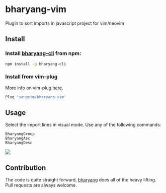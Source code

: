 # bharyang-vim
Plugin to sort imports in javascript project for vim/neovim

## Install

### Install [bharyang-cli](https://github.com/squgeim/bharyang-cli) from npm:

```sh
npm install -g bharyang-cli
```

### Install from vim-plug

More info on vim-plug [here](https://github.com/junegunn/vim-plug).

```sh
Plug 'squgeim/bharyang-vim'
```

## Usage

Select the import lines in visual mode. Use any of the following commands:

```
BharyangGroup
BharyangAsc
BharyangDesc
```

<img src="https://media.giphy.com/media/PR88YW3eX7Y4Rr6fkZ/giphy.gif" />

## Contribution

The code is quite straight forward, [bharyang](https://github.com/squgeim/bharyang-cli) does all of the heavy lifting. Pull requests are always welcome.
